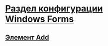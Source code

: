 # [Раздел конфигурации Windows Forms](index.md)
## [Элемент Add](windows-forms-add-configuration-element.md)
